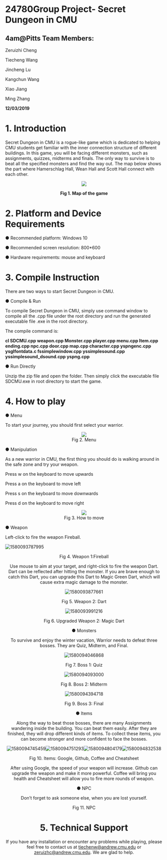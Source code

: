 # 24780Group Project- Secret Dungeon in CMU



## 4am@Pitts Team Members:

Zeruizhi Cheng

Tiecheng Wang

Jincheng Lu

Kangchun Wang

Xiao Jiang

Ming Zhang

<strong>12/03/2019</strong>

# 1. Introduction

Secret Dungeon in CMU is a rogue-like game which is dedicated to helping CMU students get familiar with the inner connection structure of different buildings. In this game, you will be facing different monsters, such as assignments, quizzes, midterms and finals. The only way to survive is to beat all the specified monsters and find the way out. The map below shows the part where Hamerschlag Hall, Wean Hall and Scott Hall connect with each other.

<div align=center><img src="https://github.com/MarvelousV/24780FinalProject/blob/master/ReadMe%20Image/1580093359672.png"/></div>
    
<p align="center">
    <b>Fig 1. Map of the game</b>
</p>


# 2. Platform and Device Requirements

●   Recommended platform: Windows 10

●   Recommended screen resolution: 800*600

●   Hardware requirements: mouse and keyboard

# 3. Compile Instruction

There are two ways to start Secret Dungeon in CMU. 

●   Compile & Run

To compile Secret Dungeon in CMU, simply use command window to compile all the .cpp file under the root directory and run the generated executable file .exe in the root directory.

The compile command is: 

**cl SDCMU.cpp weapon.cpp Monster.cpp player.cpp menu.cpp Item.cpp ending.cpp npc.cpp door.cpp map.cpp character.cpp yspngenc.cpp ysglfontdata.c fssimplewindow.cpp yssimplesound.cpp yssimplesound_dsound.cpp yspng.cpp**


●   Run Directly

Unzip the zip file and open the folder. Then simply click the executable file SDCMU.exe in root directory to start the game.

# 4. How to play

●  Menu

To start your journey, you should first select your warrior. 

<div align=center><img src="https://github.com/MarvelousV/24780FinalProject/blob/master/ReadMe%20Image/1580093453054.png"/></div>

<center>Fig 2. Menu</center>
    

●  Manipulation

As a new warrior in CMU, the first thing you should do is walking around in the safe zone and try your weapon. 

 

Press w on the keyboard to move upwards

Press a on the keyboard to move left

Press s on the keyboard to move downwards

Press d on the keyboard to move right

<div align=center><img src="https://github.com/MarvelousV/24780FinalProject/blob/master/ReadMe%20Image/1580093523834.png"/></div>

<center>Fig 3. How to move</center>
    

●  Weapon

Left-click to fire the weapon Fireball. 

  <div align=center>
      
  </div>

![1580093787995](https://github.com/MarvelousV/24780FinalProject/blob/master/ReadMe%20Image/1580093796847.png)

<center>Fig 4. Weapon 1:Fireball

 

Use mouse to aim at your target, and right-click to fire the weapon Dart. Dart can be reflected after hitting the monster. If you are brave enough to catch this Dart, you can upgrade this Dart to Magic Green Dart, which will cause extra magic damage to the monster.

![1580093877661](https://github.com/MarvelousV/24780FinalProject/blob/master/ReadMe%20Image/1580093877661.png)

<center>Fig 5. Weapon 2: Dart

 

![1580093991216](https://github.com/MarvelousV/24780FinalProject/blob/master/ReadMe%20Image/1580093991216.png)

<center>Fig 6. Upgraded Weapon 2: Magic Dart

 

●  Monsters

To survive and enjoy the winter vacation, Warrior needs to defeat three bosses. They are Quiz, Midterm, and Final.

![1580094046868](https://github.com/MarvelousV/24780FinalProject/blob/master/ReadMe%20Image/1580094046868.png)

<center>Fig 7. Boss 1: Quiz



![1580094093000](https://github.com/MarvelousV/24780FinalProject/blob/master/ReadMe%20Image/1580094093000.png)

<center>Fig 8. Boss 2: Midterm

![1580094394718](https://github.com/MarvelousV/24780FinalProject/blob/master/ReadMe%20Image/1580094394718.png)

<center>Fig 9. Boss 3: Final

 

●  Items 

Along the way to beat those bosses, there are many Assignments wandering inside the building. You can beat them easily. After they are finished, they will drop different kinds of items. To collect these items, you can become stronger and more confident to face the bosses.

![1580094745459](https://github.com/MarvelousV/24780FinalProject/blob/master/ReadMe%20Image/1580094745459.png)![1580094751293](https://github.com/MarvelousV/24780FinalProject/blob/master/ReadMe%20Image/1580094751293.png)![1580094804179](https://github.com/MarvelousV/24780FinalProject/blob/master/ReadMe%20Image/1580094804179.png)![1580094832538](https://github.com/MarvelousV/24780FinalProject/blob/master/ReadMe%20Image/1580094832538.png)

<center>Fig 10. Items: Google, Github, Coffee and Cheatsheet

 

After using Google, the speed of your weapon will increase. Github can upgrade the weapon and make it more powerful. Coffee will bring you health and Cheatsheet will allow you to fire more rounds of weapon.

 

 

 

 

 

 

 

 

 

●  NPC

Don’t forget to ask someone else, when you are lost yourself.

  

Fig 11. NPC

# 5. Technical Support

If you have any installation or encounter any problems while playing, please feel free to contact us at [tiechenw@andrew.cmu.edu](mailto:tiechenw@andrew.cmu.edu) or [zeruizhc@andrew.cmu.edu](mailto:zeruizhc@andrew.cmu.edu). We are glad to help.
